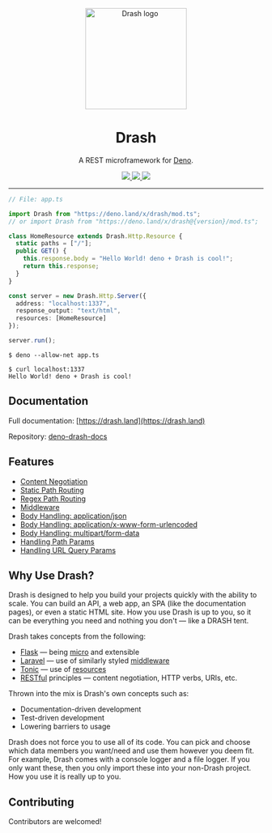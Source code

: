 <p align="center">
  <img height="200" src="https://drashland.github.io/deno-drash-docs/public/assets/img/logo_drash.png" alt="Drash logo">
  <h1 align="center">Drash</h1>
</p>
<p align="center">A REST microframework for <a href="https://github.com/denoland/deno">Deno</a>.</p>
<p align="center">
  <a href="https://github.com/drashland/deno-drash/releases">
    <img src="https://img.shields.io/github/release/drashland/deno-drash.svg?color=bright_green&label=latest">
  </a>
  <a href="https://github.com/drashland/deno-drash/actions">
    <img src="https://img.shields.io/github/workflow/status/drashland/deno-drash/master?label=master">
  </a>
  <a href="https://gitter.im/drashspace/community?utm_source=badge&utm_medium=badge&utm_campaign=pr-badge">
    <img src="https://badges.gitter.im/drashspace/community.svg">
  </a>
</p>

---

```typescript
// File: app.ts

import Drash from "https://deno.land/x/drash/mod.ts";
// or import Drash from "https://deno.land/x/drash@{version}/mod.ts";

class HomeResource extends Drash.Http.Resource {
  static paths = ["/"];
  public GET() {
    this.response.body = "Hello World! deno + Drash is cool!";
    return this.response;
  }
}

const server = new Drash.Http.Server({
  address: "localhost:1337",
  response_output: "text/html",
  resources: [HomeResource]
});

server.run();
```

```
$ deno --allow-net app.ts
```

```
$ curl localhost:1337
Hello World! deno + Drash is cool!
```

## Documentation

Full documentation: [https://drash.land](https://drash.land)

Repository: [deno-drash-docs](https://github.com/drashland/deno-drash-docs)

## Features

- <a href="http://drash.land/#/advanced-tutorials/content-negotiation/user-profiles" target="_BLANK">Content Negotiation</a>
- <a href="http://drash.land/#/tutorials/servers/serving-static-paths" target="_BLANK">Static Path Routing</a>
- <a href="http://drash.land/#/tutorials/resources/creating-a-resource#regular-expression-uris" target="_BLANK">Regex Path Routing</a>
- <a href="http://drash.land/#/tutorials/middleware/introduction" target="_BLANK">Middleware</a>
- <a href="http://drash.land/#/tutorials/requests/handling-application-json-bodies" target="_BLANK">Body Handling: application/json</a>
- <a href="http://drash.land/#/tutorials/requests/handling-application-x-www-form-urlencoded-bodies" target="_BLANK">Body Handling: application/x-www-form-urlencoded</a>
- <a href="http://drash.land/#/tutorials/requests/handling-multipart-form-data-bodies" target="_BLANK">Body Handling: multipart/form-data</a>
- <a href="http://drash.land/#/tutorials/requests/handling-path-params" target="_BLANK">Handling Path Params</a>
- <a href="http://drash.land/#/tutorials/requests/handling-url-query-params" target="_BLANK">Handling URL Query Params</a>

## Why Use Drash?

Drash is designed to help you build your projects quickly with the ability to scale. You can build an API, a web app, an SPA (like the documentation pages), or even a static HTML site. How you use Drash is up to you, so it can be everything you need and nothing you don't &mdash; like a DRASH tent.


Drash takes concepts from the following:


* <a href="https://flask.palletsprojects.com/en/1.1.x/" target="_BLANK">Flask</a> &mdash; being <a href="https://flask.palletsprojects.com/en/1.1.x/foreword/#what-does-micro-mean" target="_BLANK">micro</a> and extensible
* <a href="https://laravel.com/" target="_BLANK">Laravel</a> &mdash; use of similarly styled <a href="https://laravel.com/docs/master/middleware">middleware</a>
* <a href="https://www.peej.co.uk/tonic/" target="_BLANK">Tonic</a> &mdash; use of <a href="https://github.com/peej/tonic#how-it-works" target="_BLANK">resources</a>
* <a href="https://www.restapitutorial.com/lessons/whatisrest.html" target="_BLANK">RESTful</a> principles &mdash; content negotiation, HTTP verbs, URIs, etc.

Thrown into the mix is Drash's own concepts such as:


* Documentation-driven development
* Test-driven development
* Lowering barriers to usage

Drash does not force you to use all of its code. You can pick and choose which data members you want/need and use them however you deem fit. For example, Drash comes with a console logger and a file logger. If you only want these, then you only import these into your non-Drash project. How you use it is really up to you.


## Contributing

Contributors are welcomed!
